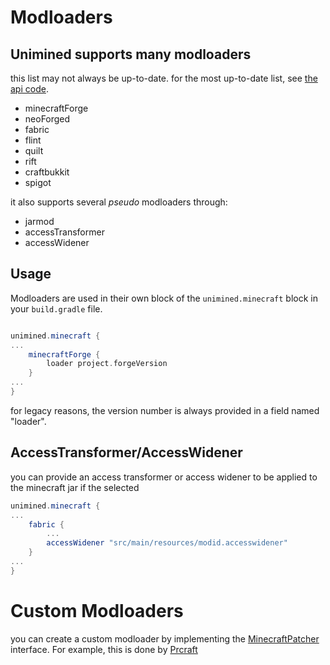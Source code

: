 # Modloaders

## Unimined supports many modloaders
this list may not always be up-to-date.
for the most up-to-date list, see [the api code](/src/api/kotlin/xyz/wagyourtail/unimined/api/minecraft/PatchProviders.kt).

* minecraftForge
* neoForged
* fabric
* flint
* quilt
* rift
* craftbukkit
* spigot

it also supports several *pseudo* modloaders through:
* jarmod
* accessTransformer
* accessWidener

## Usage

Modloaders are used in their own block of the `unimined.minecraft` block in your `build.gradle` file.
```gradle

unimined.minecraft {
...
    minecraftForge {
        loader project.forgeVersion
    }
...
}
```

for legacy reasons, the version number is always provided in a field named "loader".

## AccessTransformer/AccessWidener

you can provide an access transformer or access widener to be applied to the minecraft jar if the selected 

```gradle
unimined.minecraft {
...
    fabric {
        ...
        accessWidener "src/main/resources/modid.accesswidener"
    }
...
}
```

# Custom Modloaders

you can create a custom modloader by implementing the [MinecraftPatcher](/src/api/kotlin/xyz/wagyourtail/unimined/api/minecraft/patch/MinecraftPatcher.kt) interface.
For example, this is done by [Prcraft](https://github.com/prcraft-minecraft/PrcraftExampleMod/blob/main/buildSrc/src/main/kotlin/xyz/wagyourtail/unimined/minecraft/patch/prcraft/PrcraftMinecraftTransformer.kt)
